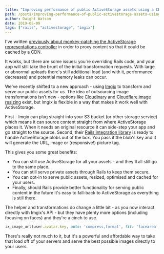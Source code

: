 ```yaml
---
title: "Improving performance of public ActiveStorage assets using a CDN"
path: /posts/improving-performance-of-public-activestorage-assets-using-a-cdn
author: Dwight Watson
date: 2019-08-09
tags: ["rails", "activestorage", "imgix"]
---
```


I've written [previously about monkey-patching the ActiveStorage representations controller](https://www.dwightwatson.com/posts/caching-variants-with-activestorage) in order to proxy content so that it could be cached by a CDN.

It works, but there are some issues: you're overriding Rails code, and your app will still take the brunt of the initial transformation requests. With large or abnormal uploads there's still additional load (and with it, performance decreases) and potential memory leaks can occur.

We've recently shifted to a new approach - using [Imgix](https://www.imgix.com) to transform and serve our public assets for us. The idea of outsourcing image transformations isn't new - options like [Cloudinary](https://cloudinary.com/) and [Cloudflare image resizing](https://www.cloudflare.com/website-optimization/#plan-features) exist, but Imgix is flexible in a way that makes it work well with ActiveStorage.

First - Imgix can plug straight into your S3 bucket (or other storage service) which means it can source content straight from where ActiveStorage places it. When it needs an original resource it can side-step your app and go straight to the source. Second, their [Rails integration library](https://github.com/imgix/imgix-rails#active-storage) is ready to handle ActiveStorage blobs out of the box. You pass it the blob's key and it will generate the URL, image or (responsive!) picture tag.

This gives you some great benefits:
* You can still use ActiveStorage for all your assets - and they'll all still go to the same place.
* You can still serve private assets through Rails to keep them secure.
* You can opt-in to serve public assets, resized, optimised and cached for your users.
* Finally, should Rails provide better functionality for serving public content in the future it's easy to fall-back to ActiveStorage as everything is still there.

The helper and transformations do change a little bit - as you now interact directly with Imgix's API - but they have plenty more options (including focusing on faces) and they're a cinch to use.

```rb
ix_image_url(user.avatar.key, auto: 'compress,format', fit: 'facearea', width: 300, height: 300)
```

There's really not much to it, but it's a powerful and affordable way to take that load off of your servers and serve the best possible images directly to your users.
